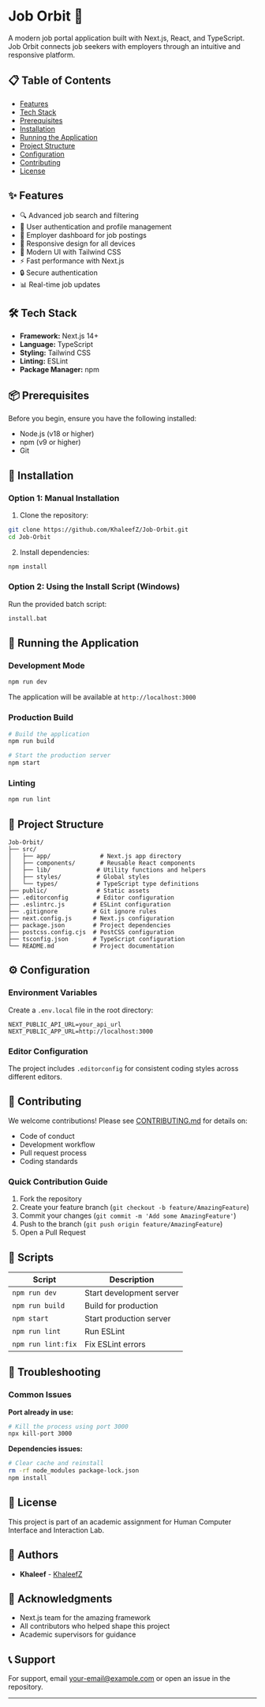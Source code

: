 # Job Orbit 🚀

A modern job portal application built with Next.js, React, and TypeScript. Job Orbit connects job seekers with employers through an intuitive and responsive platform.

## 📋 Table of Contents

- [Features](#features)
- [Tech Stack](#tech-stack)
- [Prerequisites](#prerequisites)
- [Installation](#installation)
- [Running the Application](#running-the-application)
- [Project Structure](#project-structure)
- [Configuration](#configuration)
- [Contributing](#contributing)
- [License](#license)

## ✨ Features

- 🔍 Advanced job search and filtering
- 👤 User authentication and profile management
- 💼 Employer dashboard for job postings
- 📱 Responsive design for all devices
- 🎨 Modern UI with Tailwind CSS
- ⚡ Fast performance with Next.js
- 🔒 Secure authentication
- 📊 Real-time job updates

## 🛠️ Tech Stack

- **Framework:** Next.js 14+
- **Language:** TypeScript
- **Styling:** Tailwind CSS
- **Linting:** ESLint
- **Package Manager:** npm

## 📦 Prerequisites

Before you begin, ensure you have the following installed:

- Node.js (v18 or higher)
- npm (v9 or higher)
- Git

## 🚀 Installation

### Option 1: Manual Installation

1. Clone the repository:
```bash
git clone https://github.com/KhaleefZ/Job-Orbit.git
cd Job-Orbit
```

2. Install dependencies:
```bash
npm install
```

### Option 2: Using the Install Script (Windows)

Run the provided batch script:
```bash
install.bat
```

## 🏃 Running the Application

### Development Mode

```bash
npm run dev
```

The application will be available at `http://localhost:3000`

### Production Build

```bash
# Build the application
npm run build

# Start the production server
npm start
```

### Linting

```bash
npm run lint
```

## 📁 Project Structure

```
Job-Orbit/
├── src/
│   ├── app/              # Next.js app directory
│   ├── components/       # Reusable React components
│   ├── lib/             # Utility functions and helpers
│   ├── styles/          # Global styles
│   └── types/           # TypeScript type definitions
├── public/              # Static assets
├── .editorconfig        # Editor configuration
├── .eslintrc.js        # ESLint configuration
├── .gitignore          # Git ignore rules
├── next.config.js      # Next.js configuration
├── package.json        # Project dependencies
├── postcss.config.cjs  # PostCSS configuration
├── tsconfig.json       # TypeScript configuration
└── README.md           # Project documentation
```

## ⚙️ Configuration

### Environment Variables

Create a `.env.local` file in the root directory:

```env
NEXT_PUBLIC_API_URL=your_api_url
NEXT_PUBLIC_APP_URL=http://localhost:3000
```

### Editor Configuration

The project includes `.editorconfig` for consistent coding styles across different editors.

## 🤝 Contributing

We welcome contributions! Please see [CONTRIBUTING.md](CONTRIBUTING.md) for details on:

- Code of conduct
- Development workflow
- Pull request process
- Coding standards

### Quick Contribution Guide

1. Fork the repository
2. Create your feature branch (`git checkout -b feature/AmazingFeature`)
3. Commit your changes (`git commit -m 'Add some AmazingFeature'`)
4. Push to the branch (`git push origin feature/AmazingFeature`)
5. Open a Pull Request

## 📝 Scripts

| Script | Description |
|--------|-------------|
| `npm run dev` | Start development server |
| `npm run build` | Build for production |
| `npm start` | Start production server |
| `npm run lint` | Run ESLint |
| `npm run lint:fix` | Fix ESLint errors |

## 🐛 Troubleshooting

### Common Issues

**Port already in use:**
```bash
# Kill the process using port 3000
npx kill-port 3000
```

**Dependencies issues:**
```bash
# Clear cache and reinstall
rm -rf node_modules package-lock.json
npm install
```

## 📄 License

This project is part of an academic assignment for Human Computer Interface and Interaction Lab.

## 👥 Authors

- **Khaleef** - [KhaleefZ](https://github.com/KhaleefZ)

## 🙏 Acknowledgments

- Next.js team for the amazing framework
- All contributors who helped shape this project
- Academic supervisors for guidance

## 📞 Support

For support, email your-email@example.com or open an issue in the repository.

---
